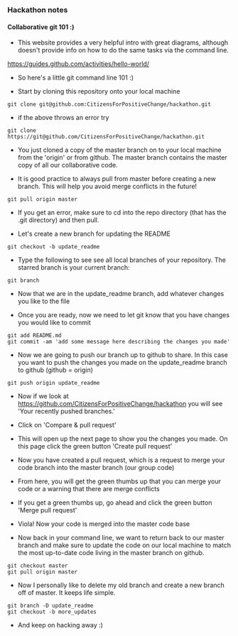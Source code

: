 ### Hackathon notes

#### Collaborative git 101 :)

- This website provides a very helpful intro with great diagrams, although doesn't provide info on how to do the same tasks via the command line.

https://guides.github.com/activities/hello-world/

- So here's a little git command line 101 :)

- Start by cloning this repository onto your local machine

```
git clone git@github.com:CitizensForPositiveChange/hackathon.git
```

- if the above throws an error try

```
git clone https://git@github.com/CitizensForPositiveChange/hackathon.git
```

- You just cloned a copy of the master branch on to your local machine from the 'origin' or from github.  The master branch contains the master copy of all our collaborative code.

- It is good practice to always pull from master before creating a new branch. This will help you avoid merge conflicts in the future!

```
git pull origin master
```

- If you get an error, make sure to cd into the repo directory (that has the .git directory) and then pull.

- Let's create a new branch for updating the README

```
git checkout -b update_readme
```

- Type the following to see see all local branches of your repository. The starred branch is your current branch:

```
git branch
```

- Now that we are in the update_readme branch, add whatever changes you like to the file

- Once you are ready, now we need to let git know that you have changes you would like to commit

```
git add README.md
git commit -am 'add some message here describing the changes you made'
```

- Now we are going to push our branch up to github to share.  In this case you want to push the changes you made on the update_readme branch to github (github = origin)

```
git push origin update_readme
```

- Now if we look at https://github.com/CitizensForPositiveChange/hackathon you will see 'Your recently pushed branches.'

- Click on 'Compare & pull request'

- This will open up the next page to show you the changes you made. On this page click the green button 'Create pull request'

- Now you have created a pull request, which is a request to merge your code branch into the master branch (our group code)

- From here, you will get the green thumbs up that you can merge your code or a warning that there are merge conflicts

- If you get a green thumbs up, go ahead and click the green button 'Merge pull request'

- Viola! Now your code is merged into the master code base

- Now back in your command line, we want to return back to our master branch and make sure to update the code on our local machine to match the most up-to-date code living in the master branch on github.

```
git checkout master
git pull origin master
```

- Now I personally like to delete my old branch and create a new branch off of master. It keeps life simple.

```
git branch -D update_readme
git checkout -b more_updates
```

- And keep on hacking away :)
